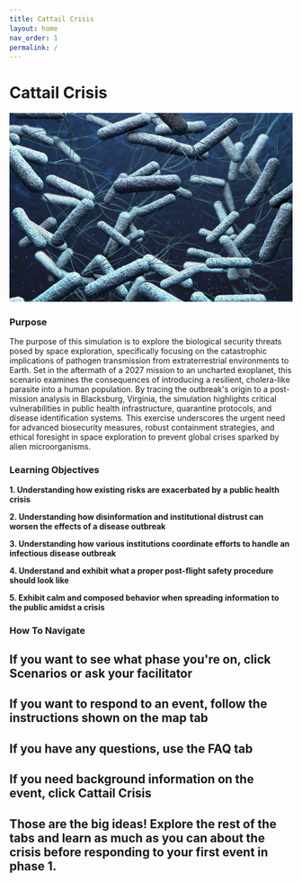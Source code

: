 ```yaml
---
title: Cattail Crisis 
layout: home
nav_order: 1
permalink: /
---
```



# Cattail Crisis

![Placeholder](assets/images/MIT-Living-Therapeutics_0.jpg)

### Purpose
  The purpose of this simulation is to explore the biological security threats posed by space exploration, specifically focusing on the catastrophic implications of pathogen transmission from extraterrestrial environments to Earth. Set in the aftermath of a 2027 mission to an uncharted exoplanet, this scenario examines the consequences of introducing a resilient, cholera-like parasite into a human population. By tracing the outbreak's origin to a post-mission analysis in Blacksburg, Virginia, the simulation highlights critical vulnerabilities in public health infrastructure, quarantine protocols, and disease identification systems. This exercise underscores the urgent need for advanced biosecurity measures, robust containment strategies, and ethical foresight in space exploration to prevent global crises sparked by alien microorganisms.
  
### Learning Objectives 
  **1. Understanding how existing risks are exacerbated by a public health crisis**
  
  **2. Understanding how disinformation and institutional distrust can worsen the effects of a disease outbreak**
  
  **3. Understanding how various institutions coordinate efforts to handle an infectious disease outbreak**
  
  **4. Understand and exhibit what a proper post-flight safety procedure should look like** 
  
  **5. Exhibit calm and composed behavior when spreading information to the public amidst a crisis**

### How To Navigate 

## If you want to see what phase you're on, click Scenarios or ask your facilitator
## If you want to respond to an event, follow the instructions shown on the map tab
## If you have any questions, use the FAQ tab
## If you need background information on the event, click Cattail Crisis
## Those are the big ideas! Explore the rest of the tabs and learn as much as you can about the crisis before responding to your first event in phase 1. 
